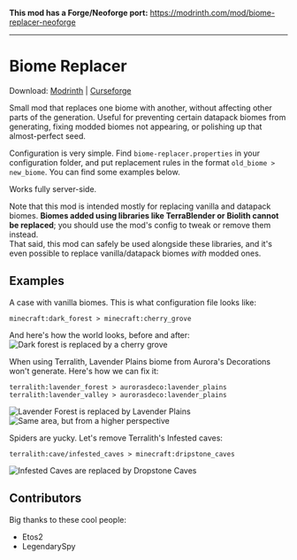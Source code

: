**This mod has a Forge/Neoforge port:** https://modrinth.com/mod/biome-replacer-neoforge

----
<!-- modrinth_exclude.start -->
# Biome Replacer
Download: 
[Modrinth](https://modrinth.com/mod/biome-replacer) | 
[Curseforge](https://www.curseforge.com/minecraft/mc-mods/biome-replacer)
<!-- modrinth_exclude.end -->

Small mod that replaces one biome with another, without affecting other parts of the generation. 
Useful for preventing certain datapack biomes from generating, fixing modded biomes 
not appearing, or polishing up that almost-perfect seed.

Configuration is very simple. 
Find `biome-replacer.properties` in your configuration folder, and put replacement rules in the format
`old_biome > new_biome`. You can find some examples below.

Works fully server-side.

Note that this mod is intended mostly for replacing vanilla and datapack biomes.
**Biomes added using libraries like TerraBlender or Biolith cannot be replaced**; 
you should use the mod's config to tweak or remove them instead.  
That said, this mod can safely be used alongside these libraries, 
and it's even possible to replace vanilla/datapack biomes *with* modded ones.

## Examples

A case with vanilla biomes. This is what configuration file looks like:
```
minecraft:dark_forest > minecraft:cherry_grove
```
And here's how the world looks, before and after:
![Dark forest is replaced by a cherry grove](https://raw.githubusercontent.com/WerDei/Biome-Replacer/master/readme-files/example-1.png)

When using Terralith, Lavender Plains biome from Aurora's Decorations won't generate. 
Here's how we can fix it:
```
terralith:lavender_forest > aurorasdeco:lavender_plains
terralith:lavender_valley > aurorasdeco:lavender_plains
```
![Lavender Forest is replaced by Lavender Plains](https://raw.githubusercontent.com/WerDei/Biome-Replacer/master/readme-files/example-2.png)
![Same area, but from a higher perspective](https://raw.githubusercontent.com/WerDei/Biome-Replacer/master/readme-files/example-3.png)

Spiders are yucky. Let's remove Terralith's Infested caves:
```
terralith:cave/infested_caves > minecraft:dripstone_caves
```
![Infested Caves are replaced by Dropstone Caves](https://raw.githubusercontent.com/WerDei/Biome-Replacer/master/readme-files/example-4.png)

## Contributors
Big thanks to these cool people:
- Etos2
- LegendarySpy 